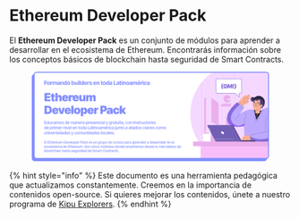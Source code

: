 # Ethereum Developer Pack

El **Ethereum Developer Pack** es un conjunto de módulos para aprender a desarrollar en el ecosistema de Ethereum. Encontrarás información sobre los conceptos básicos de blockchain hasta seguridad de Smart Contracts.

<figure><img src=".gitbook/assets/EDP.png" alt=""><figcaption></figcaption></figure>

{% hint style="info" %}
Este documento es una herramienta pedagógica que actualizamos constantemente. Creemos en la importancia de contenidos open-source. Si quieres mejorar los contenidos, únete a nuestro programa de [Kipu Explorers](contribuye/kipu-explorer.md).
{% endhint %}
